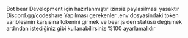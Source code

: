 Bot bear Development için hazırlanmıştır izinsiz paylasilmasi yasaktır
Discord.gg/codeshare Yapılması gerekenler
.env dosyasindaki token variblesinin karşısına tokenini girmek ve bear.js den statüsü değişmek ardından istediğiniz gibi kullanabilirsiniz %100 ayarlamalıdır
